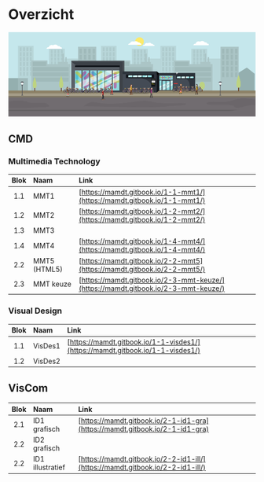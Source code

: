 # Overzicht

![](.gitbook/assets/mamdt-building.png)

## CMD

### Multimedia Technology

| Blok | Naam | Link |
| :---: | :--- | :--- |
| 1.1 | MMT1 | [https://mamdt.gitbook.io/1-1-mmt1/](https://mamdt.gitbook.io/1-1-mmt1/) |
| 1.2 | MMT2 | [https://mamdt.gitbook.io/1-2-mmt2/](https://mamdt.gitbook.io/1-2-mmt2/) |
| 1.3 | MMT3 |  |
| 1.4 | MMT4 | [https://mamdt.gitbook.io/1-4-mmt4/](https://mamdt.gitbook.io/1-4-mmt4/) |
| 2.2 | MMT5 \(HTML5\) | [https://mamdt.gitbook.io/2-2-mmt5](https://mamdt.gitbook.io/2-2-mmt5/) |
| 2.3 | MMT keuze | [https://mamdt.gitbook.io/2-3-mmt-keuze/](https://mamdt.gitbook.io/2-3-mmt-keuze/) |

### Visual Design

| Blok | Naam | Link |
| :---: | :--- | :--- |
| 1.1 | VisDes1 | [https://mamdt.gitbook.io/1-1-visdes1/](https://mamdt.gitbook.io/1-1-visdes1/) |
| 1.2 | VisDes2 |  |

## VisCom

| Blok | Naam | Link |
| :---: | :--- | :--- |
| 2.1 | ID1 grafisch | [https://mamdt.gitbook.io/2-1-id1-gra](https://mamdt.gitbook.io/2-1-id1-gra) |
| 2.2 | ID2 grafisch |  |
| 2.2 | ID1 illustratief | [https://mamdt.gitbook.io/2-2-id1-ill/](https://mamdt.gitbook.io/2-2-id1-ill/) |

